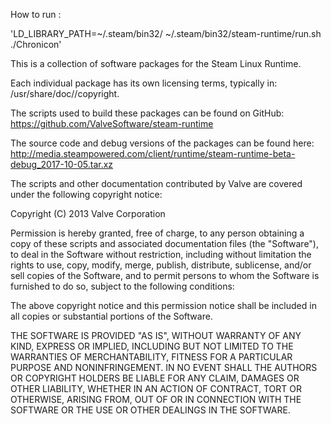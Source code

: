 How to run :

'LD_LIBRARY_PATH=~/.steam/bin32/ ~/.steam/bin32/steam-runtime/run.sh ./Chronicon'

This is a collection of software packages for the Steam Linux Runtime.

Each individual package has its own licensing terms, typically in:
    <arch>/usr/share/doc/<package>/copyright.

The scripts used to build these packages can be found on GitHub:
https://github.com/ValveSoftware/steam-runtime

The source code and debug versions of the packages can be found here:
http://media.steampowered.com/client/runtime/steam-runtime-beta-debug_2017-10-05.tar.xz


The scripts and other documentation contributed by Valve are covered under
the following copyright notice:

Copyright (C) 2013 Valve Corporation

Permission is hereby granted, free of charge, to any person obtaining a copy of these scripts and associated documentation files (the "Software"), to deal in the Software without restriction, including without limitation the rights to use, copy, modify, merge, publish, distribute, sublicense, and/or sell copies of the Software, and to permit persons to whom the Software is furnished to do so, subject to the following conditions:

The above copyright notice and this permission notice shall be included in all copies or substantial portions of the Software.

THE SOFTWARE IS PROVIDED "AS IS", WITHOUT WARRANTY OF ANY KIND, EXPRESS OR IMPLIED, INCLUDING BUT NOT LIMITED TO THE WARRANTIES OF MERCHANTABILITY, FITNESS FOR A PARTICULAR PURPOSE AND NONINFRINGEMENT. IN NO EVENT SHALL THE AUTHORS OR COPYRIGHT HOLDERS BE LIABLE FOR ANY CLAIM, DAMAGES OR OTHER LIABILITY, WHETHER IN AN ACTION OF CONTRACT, TORT OR OTHERWISE, ARISING FROM, OUT OF OR IN CONNECTION WITH THE SOFTWARE OR THE USE OR OTHER DEALINGS IN THE SOFTWARE.
